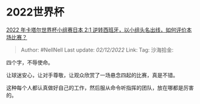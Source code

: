 # 2022世界杯
[2022 年卡塔尔世界杯小组赛日本 2:1 逆转西班牙，以小组头名出线，如何评价本场比赛？](https://www.zhihu.com/question/570014727/answer/2783652565)

> Author: #NellNell
> Last update: *02/12/2022*
> Link:
> Tag:
> 沙海拾金:

四个字，不辱使命。

让球迷安心，让对手尊敬，让观众欣赏了一场悬念四起的比赛，真是不错。

这种每个人都认真做好自己的工作，然后服从命令听指挥的团队，放在哪都是厉害的。

